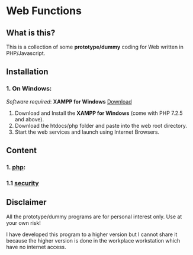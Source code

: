 # Web Functions
## What is this?
This is a collection of some **prototype/dummy** coding for Web written in PHP/Javascript.

## Installation
### 1. On **Windows**:
_Software required_: **XAMPP for Windows** [Download](https://www.apachefriends.org/index.html)
1. Download and Install the **XAMPP for Windows** (come with PHP 7.2.5 and above).
2. Download the htdocs/php folder and paste into the web root directory.
3. Start the web services and launch using Internet Browsers.

## Content
### 1. [php](php):
### 1.1 [security](php/security)

## Disclaimer
All the prototype/dummy programs are for personal interest only.
Use at your own risk!

I have developed this program to a higher version but I cannot share it 
because the higher version is done in the workplace workstation which have no internet access.

